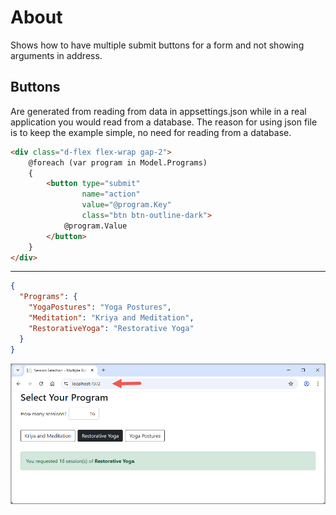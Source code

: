 ﻿# About

Shows how to have multiple submit buttons for a form and not showing arguments in address.


## Buttons

Are generated from reading from data in appsettings.json while in a real application you would read from a database. The reason for using json file is to keep the example simple, no need for reading from a database.

```html
<div class="d-flex flex-wrap gap-2">
    @foreach (var program in Model.Programs)
    {
        <button type="submit"
                name="action"
                value="@program.Key"
                class="btn btn-outline-dark">
            @program.Value
        </button>
    }
</div>
```

---

```json
{
  "Programs": {
    "YogaPostures": "Yoga Postures",
    "Meditation": "Kriya and Meditation",
    "RestorativeYoga": "Restorative Yoga"
  }
}
```

![Title](assets/title.png)